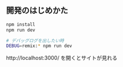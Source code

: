 ## 開発のはじめかた

```sh
npm install
npm run dev

# デバッグログを出したい時
DEBUG=remix:* npm run dev
```

http://localhost:3000/
を開くとサイトが見れる
